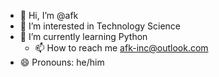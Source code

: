 - 👋 Hi, I’m @afk
- 👀 I’m interested in Technology Science
- 🌱 I’m currently learning Python
  - 📫 How to reach me afk-inc@outlook.com
- 😄 Pronouns: he/him


